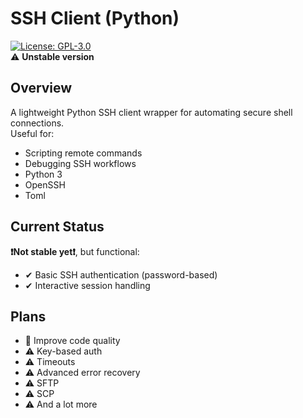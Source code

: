 # SSH Client (Python)  
[![License: GPL-3.0](https://img.shields.io/badge/license-GPL--3.0-red.svg)](LICENSE)  
⚠ **Unstable version**



 

## Overview  
A lightweight Python SSH client wrapper for automating secure shell connections.  
Useful for:  
- Scripting remote commands  
- Debugging SSH workflows  
- Python 3
- OpenSSH
- Toml

## Current Status  
**❗Not stable yet❗**, but functional: 
- ✔ Basic SSH authentication (password-based)  
- ✔ Interactive session handling  

## Plans
- 🔴 Improve code quality
- ⚠️ Key-based auth
- ⚠️ Timeouts
- ⚠️ Advanced error recovery  
- ⚠️ SFTP
- ⚠️ SCP
- ⚠️ And a lot more